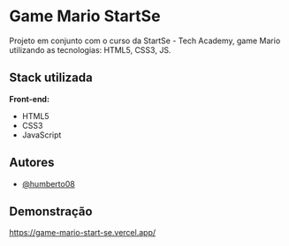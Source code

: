 
# Game Mario StartSe

Projeto em conjunto com o curso da StartSe - Tech Academy, game Mario utilizando as tecnologias: HTML5, CSS3, JS.
## Stack utilizada

**Front-end:** 
 - HTML5 
 - CSS3 
 - JavaScript


 




## Autores

- [@humberto08](https://www.github.com/octokatherine)


## Demonstração

https://game-mario-start-se.vercel.app/


